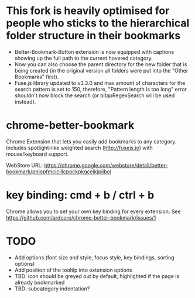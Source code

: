 # This fork is heavily optimised for people who sticks to the hierarchical folder structure in their bookmarks

- Better-Bookmark-Button extension is now equipped with captions showing up the full path to the current hovered category.
- Now you can also choose the parent directory for the new folder that is being created (in the original version all folders were put into the "Other Bookmarks" first).
- Fuse.js library updated to v3.3.0 and max amount of characters for the search pattern is set to 150, therefore, "Pattern length is too long" error shouldn't now block the search (or bitapRegexSearch will be used instead).

# chrome-better-bookmark

Chrome Extension that lets you easily add bookmarks to any category. Includes spotlight-like weighted search (http://fusejs.io) with mouse/keyboard support.

WebStore URL: https://chrome.google.com/webstore/detail/better-bookmark/pniopfmciclllcpockpkgceikipiibol

# key binding: cmd + b / ctrl + b

Chrome allows you to set your own key binding for every extension. See https://github.com/ardcore/chrome-better-bookmark/issues/1

# TODO

- Add options (font size and style, focus style, key bindings, sorting options)
- Add position of the tooltip into extension options
- TBD: icon should be greyed out by default, highlighted if the page is already bookmarked
- TBD: subcategory indentation?
